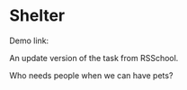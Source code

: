 # Shelter

Demo link:

An update version of the task from RSSchool. 

Who needs people when we can have pets?
